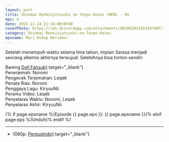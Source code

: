 ```yaml
---
layout: post
title: Shinmai Renkinjutsushi no Tenpo Keiei (WEB) - 04
eps: 4
date: 2022-11-24 21:34:00+0700
coverPhoto: https://cdn.discordapp.com/attachments/902952031923347497/1044239225689739435/image.png
category: Shinmai-Renkinjutsushi-no-Tenpo-Keiei
epsname: Mari Hidup Bersama!
---
```


Setelah menempuh waktu selama lima tahun, impian Sarasa menjadi seorang alkemis akhirnya terwujud.
Selebihnya bisa tonton sendiri

Bareng [Doll Fansub](https://www.perpusindo.info/user/Leqek){:target="_blank"}<br>
Penerjemah: Noromi<br>
Pengecek Terjemahan: Leqek<br>
Penata Rias: Noromi<br>
Penggaya Lagu: KiryuuNii<br>
Peramu Video: Leqek<br>
Penyelaras Waktu: Noromi, Leqek<br>
Penyelaras Akhir: KiryuuNii<br>

{% if page.epsname %}Episode {{ page.eps }}: {{ page.epsname }}{% elsif page.eps %}Unduh{% endif %}

---
- 1080p: [PerpusIndo](https://www.perpusindo.info/berkas/Ecc0aVvV){:target="_blank"}